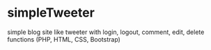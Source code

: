# simpleTweeter
simple blog site like tweeter with login, logout, comment, edit, delete functions (PHP, HTML, CSS, Bootstrap)
